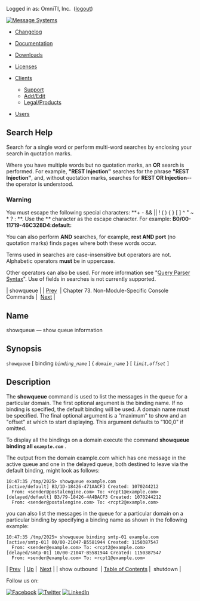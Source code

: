 Logged in as: OmniTI, Inc.  ([logout](https://support.messagesystems.com/logout.php))

[![Message Systems](https://support.messagesystems.com/images/ms-white205.png)](https://support.messagesystems.com/start.php) 

*   [Changelog](https://support.messagesystems.com/start.php?show=changelog)
*   [Documentation](https://support.messagesystems.com/docs/)
*   [Downloads](https://support.messagesystems.com/start.php)

*   [Licenses](https://support.messagesystems.com/license_summary.php)
*   <a href="">Clients</a>
    *   [Support](https://support.messagesystems.com/cs.php)
    *   [Add/Edit](https://support.messagesystems.com/edit_client.php)
    *   [Legal/Products](https://support.messagesystems.com/edit_products.php)
*   [Users](https://support.messagesystems.com/edit_customer.php)

## Search Help

Search for a single word or perform multi-word searches by enclosing your search in quotation marks.

Where you have multiple words but no quotation marks, an **OR** search is performed. For example, **"REST Injection"** searches for the phrase **"REST Injection"**, and, without quotation marks, searches for **REST OR Injection**--the operator is understood.

### Warning

You must escape the following special characters: **+ - && || ! ( ) { } [ ] ^ " ~ * ? : \**. Use the **\** character as the escape character. For example: **B0/00-11719-46C328D4\:default\:**

You can also perform **AND** searches, for example, **rest AND port** (no quotation marks) finds pages where both these words occur.

Terms used in searches are case-insensitive but operators are not. Alphabetic operators **must** be in uppercase.

Other operators can also be used. For more information see "[Query Parser Syntax](https://lucene.apache.org/core/old_versioned_docs/versions/3_0_0/queryparsersyntax.html)". Use of fields in searches is not currently supported.

| showqueue |
| [Prev](console_commands.show_outbound.php)  | Chapter 73. Non-Module-Specific Console Commands |  [Next](console_commands.shutdown.php) |

<a name="console_commands.showqueue"></a>
## Name

showqueue — show queue information

## Synopsis

`showqueue` [ binding *`binding_name`* ] { *`domain_name`* } [ *`limit,offset`* ]

<a name="idp13798560"></a>
## Description

The **showqueue** command is used to list the messages in the queue for a particular domain. The first optional argument is the binding name. If no binding is specified, the default binding will be used. A domain name must be specified. The final optional argument is a "maximum" to show and an "offset" at which to start displaying. This argument defaults to "100,0" if omitted.

To display all the bindings on a domain execute the command **showqueue binding all *`example.com`***                             .

The output from the domain example.com which has one message in the active queue and one in the delayed queue, both destined to leave via the default binding, might look as follows:

```
10:47:35 /tmp/2025> showqueue example.com
[active/default] B3/1D-18426-471AACF3 Created: 1070244212
  From: <sender@postalengine.com> To: <rcpt1@example.com>
[delayed/default] B3/79-18426-4A4BACF3 Created: 1070244212
  From: <sender@postalengine.com> To: <rcpt2@example.com>
```

you can also list the messages in the queue for a particular domain on a particular binding by specifying a binding name as shown in the following example:

```
10:47:35 /tmp/2025> showqueue binding smtp-01 example.com
[active/smtp-01] 00/00-21047-B5581944 Created: 1150387547
  From: <sender@example.com> To: <rcpt2@example.com>
[delayed/smtp-01] 10/00-21047-B5581944 Created: 1150387547
  From: <sender@example.com> To: <rcpt1@example.com>
```

| [Prev](console_commands.show_outbound.php)  | [Up](console.cmds.ref.php) |  [Next](console_commands.shutdown.php) |
| show outbound  | [Table of Contents](index.php) |  shutdown |

Follow us on:

[![Facebook](https://support.messagesystems.com/images/icon-facebook.png)](http://www.facebook.com/messagesystems) [![Twitter](https://support.messagesystems.com/images/icon-twitter.png)](http://twitter.com/#!/MessageSystems) [![LinkedIn](https://support.messagesystems.com/images/icon-linkedin.png)](http://www.linkedin.com/company/message-systems)